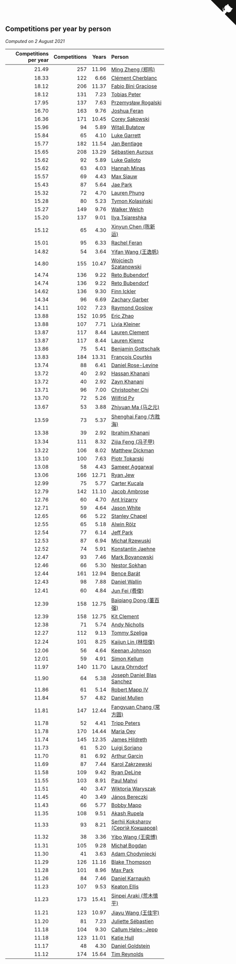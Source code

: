 ## Competitions per year by person

*Computed on  2 August 2021*

| Competitions per year | Competitions | Years | Person |
| ---: | ---: | ---: | :--- |
| 21.49 | 257 | 11.96 | [Ming Zheng (郑鸣)](https://www.worldcubeassociation.org/persons/2009ZHEN11) |
| 18.33 | 122 | 6.66 | [Clément Cherblanc](https://www.worldcubeassociation.org/persons/2014CHER05) |
| 18.12 | 206 | 11.37 | [Fabio Bini Graciose](https://www.worldcubeassociation.org/persons/2010GRAC02) |
| 18.12 | 131 | 7.23 | [Tobias Peter](https://www.worldcubeassociation.org/persons/2014PETE03) |
| 17.95 | 137 | 7.63 | [Przemysław Rogalski](https://www.worldcubeassociation.org/persons/2013ROGA02) |
| 16.70 | 163 | 9.76 | [Joshua Feran](https://www.worldcubeassociation.org/persons/2011FERA01) |
| 16.36 | 171 | 10.45 | [Corey Sakowski](https://www.worldcubeassociation.org/persons/2011SAKO01) |
| 15.96 | 94 | 5.89 | [Witali Bułatow](https://www.worldcubeassociation.org/persons/2015BUAT01) |
| 15.84 | 65 | 4.10 | [Luke Garrett](https://www.worldcubeassociation.org/persons/2017GARR05) |
| 15.77 | 182 | 11.54 | [Jan Bentlage](https://www.worldcubeassociation.org/persons/2010BENT01) |
| 15.65 | 208 | 13.29 | [Sébastien Auroux](https://www.worldcubeassociation.org/persons/2008AURO01) |
| 15.62 | 92 | 5.89 | [Luke Galioto](https://www.worldcubeassociation.org/persons/2015GALI02) |
| 15.62 | 63 | 4.03 | [Hannah Minas](https://www.worldcubeassociation.org/persons/2017MINA04) |
| 15.57 | 69 | 4.43 | [Max Siauw](https://www.worldcubeassociation.org/persons/2017SIAU02) |
| 15.43 | 87 | 5.64 | [Jae Park](https://www.worldcubeassociation.org/persons/2015PARK24) |
| 15.32 | 72 | 4.70 | [Lauren Phung](https://www.worldcubeassociation.org/persons/2016PHUN02) |
| 15.28 | 80 | 5.23 | [Tymon Kolasiński](https://www.worldcubeassociation.org/persons/2016KOLA02) |
| 15.27 | 149 | 9.76 | [Walker Welch](https://www.worldcubeassociation.org/persons/2011WELC01) |
| 15.20 | 137 | 9.01 | [Ilya Tsiareshka](https://www.worldcubeassociation.org/persons/2012TERE01) |
| 15.12 | 65 | 4.30 | [Xinyun Chen (陈新运)](https://www.worldcubeassociation.org/persons/2017CHEN36) |
| 15.01 | 95 | 6.33 | [Rachel Feran](https://www.worldcubeassociation.org/persons/2015FERA01) |
| 14.82 | 54 | 3.64 | [Yifan Wang (王逸帆)](https://www.worldcubeassociation.org/persons/2017WANY29) |
| 14.80 | 155 | 10.47 | [Wojciech Szatanowski](https://www.worldcubeassociation.org/persons/2011SZAT01) |
| 14.74 | 136 | 9.22 | [Reto Bubendorf](https://www.worldcubeassociation.org/persons/2012BUBE01) |
| 14.74 | 136 | 9.22 | [Reto Bubendorf](https://www.worldcubeassociation.org/persons/2012BUBE01) |
| 14.62 | 136 | 9.30 | [Finn Ickler](https://www.worldcubeassociation.org/persons/2012ICKL01) |
| 14.34 | 96 | 6.69 | [Zachary Garber](https://www.worldcubeassociation.org/persons/2014GARB01) |
| 14.11 | 102 | 7.23 | [Raymond Goslow](https://www.worldcubeassociation.org/persons/2014GOSL01) |
| 13.88 | 152 | 10.95 | [Eric Zhao](https://www.worldcubeassociation.org/persons/2010ZHAO19) |
| 13.88 | 107 | 7.71 | [Livia Kleiner](https://www.worldcubeassociation.org/persons/2013KLEI03) |
| 13.87 | 117 | 8.44 | [Lauren Clement](https://www.worldcubeassociation.org/persons/2013KLEM01) |
| 13.87 | 117 | 8.44 | [Lauren Klemz](https://www.worldcubeassociation.org/persons/2013KLEM01) |
| 13.86 | 75 | 5.41 | [Benjamin Gottschalk](https://www.worldcubeassociation.org/persons/2016GOTT01) |
| 13.83 | 184 | 13.31 | [François Courtès](https://www.worldcubeassociation.org/persons/2008COUR01) |
| 13.74 | 88 | 6.41 | [Daniel Rose-Levine](https://www.worldcubeassociation.org/persons/2015ROSE01) |
| 13.72 | 40 | 2.92 | [Hassan Khanani](https://www.worldcubeassociation.org/persons/2018KHAN26) |
| 13.72 | 40 | 2.92 | [Zayn Khanani](https://www.worldcubeassociation.org/persons/2018KHAN28) |
| 13.71 | 96 | 7.00 | [Christopher Chi](https://www.worldcubeassociation.org/persons/2014CHIC01) |
| 13.70 | 72 | 5.26 | [Wilfrid Py](https://www.worldcubeassociation.org/persons/2016PYWI01) |
| 13.67 | 53 | 3.88 | [Zhiyuan Ma (马之元)](https://www.worldcubeassociation.org/persons/2017MAZH04) |
| 13.59 | 73 | 5.37 | [Shenghai Fang (方胜海)](https://www.worldcubeassociation.org/persons/2016FANG01) |
| 13.38 | 39 | 2.92 | [Ibrahim Khanani](https://www.worldcubeassociation.org/persons/2018KHAN27) |
| 13.34 | 111 | 8.32 | [Zijia Feng (冯子甲)](https://www.worldcubeassociation.org/persons/2013FENG02) |
| 13.22 | 106 | 8.02 | [Matthew Dickman](https://www.worldcubeassociation.org/persons/2013DICK01) |
| 13.10 | 100 | 7.63 | [Piotr Tokarski](https://www.worldcubeassociation.org/persons/2013TOKA01) |
| 13.08 | 58 | 4.43 | [Sameer Aggarwal](https://www.worldcubeassociation.org/persons/2017AGGA01) |
| 13.06 | 166 | 12.71 | [Ryan Jew](https://www.worldcubeassociation.org/persons/2008JEWR01) |
| 12.99 | 75 | 5.77 | [Carter Kucala](https://www.worldcubeassociation.org/persons/2015KUCA01) |
| 12.79 | 142 | 11.10 | [Jacob Ambrose](https://www.worldcubeassociation.org/persons/2010AMBR01) |
| 12.76 | 60 | 4.70 | [Ant Irizarry](https://www.worldcubeassociation.org/persons/2016IRIZ02) |
| 12.71 | 59 | 4.64 | [Jason White](https://www.worldcubeassociation.org/persons/2016WHIT16) |
| 12.65 | 66 | 5.22 | [Stanley Chapel](https://www.worldcubeassociation.org/persons/2016CHAP04) |
| 12.55 | 65 | 5.18 | [Alwin Rölz](https://www.worldcubeassociation.org/persons/2016ROLZ01) |
| 12.54 | 77 | 6.14 | [Jeff Park](https://www.worldcubeassociation.org/persons/2015PARK08) |
| 12.53 | 87 | 6.94 | [Michał Rzewuski](https://www.worldcubeassociation.org/persons/2014RZEW01) |
| 12.52 | 74 | 5.91 | [Konstantin Jaehne](https://www.worldcubeassociation.org/persons/2015JAEH01) |
| 12.47 | 93 | 7.46 | [Mark Boyanowski](https://www.worldcubeassociation.org/persons/2014BOYA01) |
| 12.46 | 66 | 5.30 | [Nestor Sokhan](https://www.worldcubeassociation.org/persons/2016SOKH01) |
| 12.44 | 161 | 12.94 | [Bence Barát](https://www.worldcubeassociation.org/persons/2008BARA01) |
| 12.43 | 98 | 7.88 | [Daniel Wallin](https://www.worldcubeassociation.org/persons/2013WALL03) |
| 12.41 | 60 | 4.84 | [Jun Fei (费俊)](https://www.worldcubeassociation.org/persons/2016FEIJ02) |
| 12.39 | 158 | 12.75 | [Baiqiang Dong (董百强)](https://www.worldcubeassociation.org/persons/2008DONG06) |
| 12.39 | 158 | 12.75 | [Kit Clement](https://www.worldcubeassociation.org/persons/2008CLEM01) |
| 12.38 | 71 | 5.74 | [Andy Nicholls](https://www.worldcubeassociation.org/persons/2015NICH04) |
| 12.27 | 112 | 9.13 | [Tommy Szeliga](https://www.worldcubeassociation.org/persons/2012SZEL01) |
| 12.24 | 101 | 8.25 | [Kaijun Lin (林恺俊)](https://www.worldcubeassociation.org/persons/2013LINK01) |
| 12.06 | 56 | 4.64 | [Keenan Johnson](https://www.worldcubeassociation.org/persons/2016JOHN30) |
| 12.01 | 59 | 4.91 | [Simon Kellum](https://www.worldcubeassociation.org/persons/2016KELL12) |
| 11.97 | 140 | 11.70 | [Laura Ohrndorf](https://www.worldcubeassociation.org/persons/2009OHRN01) |
| 11.90 | 64 | 5.38 | [Joseph Daniel Blas Sanchez](https://www.worldcubeassociation.org/persons/2016SANC08) |
| 11.86 | 61 | 5.14 | [Robert Mapp IV](https://www.worldcubeassociation.org/persons/2016IVRO01) |
| 11.84 | 57 | 4.82 | [Daniel Mullen](https://www.worldcubeassociation.org/persons/2016MULL04) |
| 11.81 | 147 | 12.44 | [Fangyuan Chang (常方圆)](https://www.worldcubeassociation.org/persons/2009CHAN04) |
| 11.78 | 52 | 4.41 | [Tripp Peters](https://www.worldcubeassociation.org/persons/2017PETE04) |
| 11.78 | 170 | 14.44 | [Maria Oey](https://www.worldcubeassociation.org/persons/2007OEYM01) |
| 11.74 | 145 | 12.35 | [James Hildreth](https://www.worldcubeassociation.org/persons/2009HILD01) |
| 11.73 | 61 | 5.20 | [Luigi Soriano](https://www.worldcubeassociation.org/persons/2016SORI04) |
| 11.70 | 81 | 6.92 | [Arthur Garcin](https://www.worldcubeassociation.org/persons/2014GARC27) |
| 11.69 | 87 | 7.44 | [Karol Zakrzewski](https://www.worldcubeassociation.org/persons/2014ZAKR01) |
| 11.58 | 109 | 9.42 | [Ryan DeLine](https://www.worldcubeassociation.org/persons/2012DELI01) |
| 11.55 | 103 | 8.91 | [Paul Mahvi](https://www.worldcubeassociation.org/persons/2012MAHV01) |
| 11.51 | 40 | 3.47 | [Wiktoria Waryszak](https://www.worldcubeassociation.org/persons/2018WARY01) |
| 11.45 | 40 | 3.49 | [János Bereczki](https://www.worldcubeassociation.org/persons/2018BERE01) |
| 11.43 | 66 | 5.77 | [Bobby Mapp](https://www.worldcubeassociation.org/persons/2015MAPP01) |
| 11.35 | 108 | 9.51 | [Akash Rupela](https://www.worldcubeassociation.org/persons/2012RUPE01) |
| 11.33 | 93 | 8.21 | [Serhii Koksharov (Сергій Кокшаров)](https://www.worldcubeassociation.org/persons/2013KOKS01) |
| 11.32 | 38 | 3.36 | [Yibo Wang (王奕博)](https://www.worldcubeassociation.org/persons/2018WANG39) |
| 11.31 | 105 | 9.28 | [Michał Bogdan](https://www.worldcubeassociation.org/persons/2012BOGD01) |
| 11.30 | 41 | 3.63 | [Adam Chodyniecki](https://www.worldcubeassociation.org/persons/2017CHOD02) |
| 11.29 | 126 | 11.16 | [Blake Thompson](https://www.worldcubeassociation.org/persons/2010THOM03) |
| 11.28 | 101 | 8.96 | [Max Park](https://www.worldcubeassociation.org/persons/2012PARK03) |
| 11.26 | 84 | 7.46 | [Daniel Karnaukh](https://www.worldcubeassociation.org/persons/2014KARN02) |
| 11.23 | 107 | 9.53 | [Keaton Ellis](https://www.worldcubeassociation.org/persons/2012ELLI01) |
| 11.23 | 173 | 15.41 | [Sinpei Araki (荒木慎平)](https://www.worldcubeassociation.org/persons/2006ARAK01) |
| 11.21 | 123 | 10.97 | [Jiayu Wang (王佳宇)](https://www.worldcubeassociation.org/persons/2010WANG53) |
| 11.20 | 81 | 7.23 | [Juliette Sébastien](https://www.worldcubeassociation.org/persons/2014SEBA01) |
| 11.18 | 104 | 9.30 | [Callum Hales-Jepp](https://www.worldcubeassociation.org/persons/2012HALE01) |
| 11.18 | 123 | 11.01 | [Katie Hull](https://www.worldcubeassociation.org/persons/2010HULL01) |
| 11.17 | 48 | 4.30 | [Daniel Goldstein](https://www.worldcubeassociation.org/persons/2017GOLD01) |
| 11.12 | 174 | 15.64 | [Tim Reynolds](https://www.worldcubeassociation.org/persons/2005REYN01) |


<a href="https://github.com/jonatanklosko/wca_statistics" class="github-corner" aria-label="View source on Github"><svg width="80" height="80" viewBox="0 0 250 250" style="fill:#151513; color:#fff; position: absolute; top: 0; border: 0; right: 0;" aria-hidden="true"><path d="M0,0 L115,115 L130,115 L142,142 L250,250 L250,0 Z"></path><path d="M128.3,109.0 C113.8,99.7 119.0,89.6 119.0,89.6 C122.0,82.7 120.5,78.6 120.5,78.6 C119.2,72.0 123.4,76.3 123.4,76.3 C127.3,80.9 125.5,87.3 125.5,87.3 C122.9,97.6 130.6,101.9 134.4,103.2" fill="currentColor" style="transform-origin: 130px 106px;" class="octo-arm"></path><path d="M115.0,115.0 C114.9,115.1 118.7,116.5 119.8,115.4 L133.7,101.6 C136.9,99.2 139.9,98.4 142.2,98.6 C133.8,88.0 127.5,74.4 143.8,58.0 C148.5,53.4 154.0,51.2 159.7,51.0 C160.3,49.4 163.2,43.6 171.4,40.1 C171.4,40.1 176.1,42.5 178.8,56.2 C183.1,58.6 187.2,61.8 190.9,65.4 C194.5,69.0 197.7,73.2 200.1,77.6 C213.8,80.2 216.3,84.9 216.3,84.9 C212.7,93.1 206.9,96.0 205.4,96.6 C205.1,102.4 203.0,107.8 198.3,112.5 C181.9,128.9 168.3,122.5 157.7,114.1 C157.9,116.9 156.7,120.9 152.7,124.9 L141.0,136.5 C139.8,137.7 141.6,141.9 141.8,141.8 Z" fill="currentColor" class="octo-body"></path></svg></a><style>.github-corner:hover .octo-arm{animation:octocat-wave 560ms ease-in-out}@keyframes octocat-wave{0%,100%{transform:rotate(0)}20%,60%{transform:rotate(-25deg)}40%,80%{transform:rotate(10deg)}}@media (max-width:500px){.github-corner:hover .octo-arm{animation:none}.github-corner .octo-arm{animation:octocat-wave 560ms ease-in-out}}</style>
